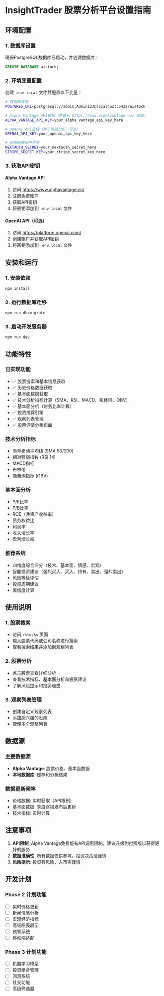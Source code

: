 # InsightTrader 股票分析平台设置指南

## 环境配置

### 1. 数据库设置

确保PostgreSQL数据库已启动，并创建数据库：

```sql
CREATE DATABASE aistock;
```

### 2. 环境变量配置

创建 `.env.local` 文件并配置以下变量：

```bash
# 数据库连接
POSTGRES_URL=postgresql://admin:Admin123@localhost:5432/aistock

# Alpha Vantage API密钥（需要从 https://www.alphavantage.co/ 获取）
ALPHA_VANTAGE_API_KEY=your_alpha_vantage_api_key_here

# OpenAI API密钥（用于情感分析，可选）
OPENAI_API_KEY=your_openai_api_key_here

# 现有配置保持不变
NEXTAUTH_SECRET=your_nextauth_secret_here
STRIPE_SECRET_KEY=your_stripe_secret_key_here
```

### 3. 获取API密钥

#### Alpha Vantage API
1. 访问 https://www.alphavantage.co/
2. 注册免费账户
3. 获取API密钥
4. 将密钥添加到 `.env.local` 文件

#### OpenAI API（可选）
1. 访问 https://platform.openai.com/
2. 创建账户并获取API密钥
3. 将密钥添加到 `.env.local` 文件

## 安装和运行

### 1. 安装依赖
```bash
npm install
```

### 2. 运行数据库迁移
```bash
npm run db:migrate
```

### 3. 启动开发服务器
```bash
npm run dev
```

## 功能特性

### 已实现功能
- ✅ 股票搜索和基本信息获取
- ✅ 历史价格数据获取
- ✅ 基本面数据获取
- ✅ 技术分析指标计算（SMA、RSI、MACD、布林带、OBV）
- ✅ 基本面分析（财务比率计算）
- ✅ 投资推荐引擎
- ✅ 观察列表管理
- ✅ 股票详情分析页面

### 技术分析指标
- 简单移动平均线 (SMA 50/200)
- 相对强弱指数 (RSI 14)
- MACD指标
- 布林带
- 能量潮指标 (OBV)

### 基本面分析
- P/E比率
- P/B比率
- ROE（净资产收益率）
- 债务权益比
- 利润率
- 收入增长率
- 盈利增长率

### 推荐系统
- 四维度综合评分（技术、基本面、情感、宏观）
- 智能投资建议（强烈买入、买入、持有、卖出、强烈卖出）
- 风险等级评估
- 投资周期建议
- 置信度计算

## 使用说明

### 1. 股票搜索
- 访问 `/stocks` 页面
- 输入股票代码或公司名称进行搜索
- 查看搜索结果并添加到观察列表

### 2. 股票分析
- 点击股票查看详细分析
- 查看技术指标、基本面分析和投资建议
- 了解风险提示和投资理由

### 3. 观察列表管理
- 创建自定义观察列表
- 添加感兴趣的股票
- 管理多个观察列表

## 数据源

### 主要数据源
- **Alpha Vantage**: 股票价格、基本面数据
- **本地数据库**: 缓存和分析结果

### 数据更新频率
- 价格数据: 实时获取（API限制）
- 基本面数据: 季度财报发布后更新
- 技术指标: 实时计算

## 注意事项

1. **API限制**: Alpha Vantage免费版有API调用限制，建议升级到付费版以获得更好的服务
2. **数据准确性**: 所有数据仅供参考，投资决策请谨慎
3. **风险提示**: 投资有风险，入市需谨慎

## 开发计划

### Phase 2 计划功能
- [ ] 实时价格更新
- [ ] 新闻情感分析
- [ ] 宏观经济指标
- [ ] 高级图表展示
- [ ] 预警系统
- [ ] 移动端适配

### Phase 3 计划功能
- [ ] 机器学习模型
- [ ] 投资组合管理
- [ ] 回测系统
- [ ] 社交功能
- [ ] 高级筛选器

